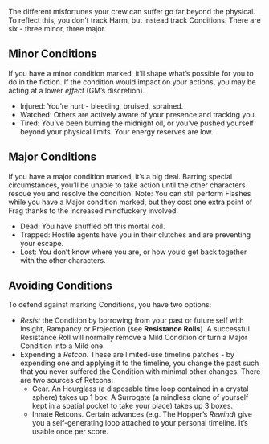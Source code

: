 The different misfortunes your crew can suffer go far beyond the physical. To reflect this, you don’t track Harm, but instead track Conditions. There are six - three minor, three major.
## Minor Conditions
If you have a minor condition marked, it’ll shape what’s possible for you to do in the fiction. If the condition would impact on your actions, you may be acting at a lower *effect* (GM’s discretion).
* Injured: You’re hurt - bleeding, bruised, sprained.
* Watched: Others are actively aware of your presence and tracking you. 
* Tired: You’ve been burning the midnight oil, or you’ve pushed yourself beyond your physical limits. Your energy reserves are low.
## Major Conditions
If you have a major condition marked, it’s a big deal. Barring special circumstances, you’ll be unable to take action until the other characters rescue you and resolve the condition.
Note: You can still perform Flashes while you have a Major condition marked, but they cost one extra point of Frag thanks to the increased mindfuckery involved.
* Dead: You have shuffled off this mortal coil.
* Trapped: Hostile agents have you in their clutches and are preventing your escape.
* Lost: You don’t know where you are, or how you’d get back together with the other characters.
## Avoiding Conditions
To defend against marking Conditions, you have two options:
* *Resist* the Condition by borrowing from your past or future self with Insight, Rampancy or Projection (see **Resistance Rolls**). A successful Resistance Roll will normally remove a Mild Condition or turn a Major Condition into a Mild one.
* Expending a *Retcon*. These are limited-use timeline patches - by expending one and applying it to the timeline, you change the past such that you never suffered the Condition with minimal other changes. There are two sources of Retcons:
	* Gear. An Hourglass (a disposable time loop contained in a crystal sphere) takes up 1 box. A Surrogate (a mindless clone of yourself kept in a spatial pocket to take your place) takes up 3 boxes.
	* Innate Retcons. Certain advances (e.g. The Hopper’s *Rewind*) give you a self-generating loop attached to your personal timeline. It’s usable once per score.